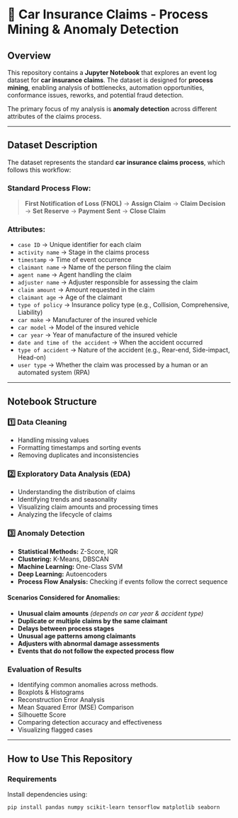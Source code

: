 # 🚗 Car Insurance Claims - Process Mining & Anomaly Detection

## Overview  
This repository contains a **Jupyter Notebook** that explores an event log dataset for **car insurance claims**. The dataset is designed for **process mining**, enabling analysis of bottlenecks, automation opportunities, conformance issues, reworks, and potential fraud detection.  

The primary focus of my analysis is **anomaly detection** across different attributes of the claims process.  

---

## Dataset Description  
The dataset represents the standard **car insurance claims process**, which follows this workflow:  

### **Standard Process Flow:**  
> **First Notification of Loss (FNOL)** → **Assign Claim** → **Claim Decision** → **Set Reserve** → **Payment Sent** → **Close Claim**  

### **Attributes:**  
- `case ID` → Unique identifier for each claim  
- `activity name` → Stage in the claims process  
- `timestamp` → Time of event occurrence  
- `claimant name` → Name of the person filing the claim  
- `agent name` → Agent handling the claim  
- `adjuster name` → Adjuster responsible for assessing the claim  
- `claim amount` → Amount requested in the claim  
- `claimant age` → Age of the claimant  
- `type of policy` → Insurance policy type (e.g., Collision, Comprehensive, Liability)  
- `car make` → Manufacturer of the insured vehicle  
- `car model` → Model of the insured vehicle  
- `car year` → Year of manufacture of the insured vehicle  
- `date and time of the accident` → When the accident occurred  
- `type of accident` → Nature of the accident (e.g., Rear-end, Side-impact, Head-on)  
- `user type` → Whether the claim was processed by a human or an automated system (RPA)  

---

## Notebook Structure  

### **1️⃣ Data Cleaning**  
- Handling missing values  
- Formatting timestamps and sorting events  
- Removing duplicates and inconsistencies  

### **2️⃣ Exploratory Data Analysis (EDA)**  
- Understanding the distribution of claims  
- Identifying trends and seasonality  
- Visualizing claim amounts and processing times  
- Analyzing the lifecycle of claims  

### **3️⃣ Anomaly Detection**  
- **Statistical Methods:** Z-Score, IQR  
- **Clustering:** K-Means, DBSCAN  
- **Machine Learning:** One-Class SVM  
- **Deep Learning:** Autoencoders  
- **Process Flow Analysis:** Checking if events follow the correct sequence  

#### **Scenarios Considered for Anomalies:**  
- **Unusual claim amounts** _(depends on car year & accident type)_  
- **Duplicate or multiple claims by the same claimant**  
- **Delays between process stages**  
- **Unusual age patterns among claimants**  
- **Adjusters with abnormal damage assessments**  
- **Events that do not follow the expected process flow**  

### **Evaluation of Results**  
- Identifying common anomalies across methods.
- Boxplots & Histograms
- Reconstruction Error Analysis
- Mean Squared Error (MSE) Comparison
- Silhouette Score
- Comparing detection accuracy and effectiveness  
- Visualizing flagged cases  

---

## How to Use This Repository  

### **Requirements**  
Install dependencies using:  
```bash
pip install pandas numpy scikit-learn tensorflow matplotlib seaborn
